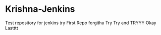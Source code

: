 # Krishna-Jenkins
Test repository for jenkins try
First Repo forgithu
Try Try 
and TRYYY
Okay
Lastttt
